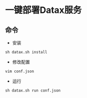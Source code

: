 一键部署Datax服务
============================


命令
----------------------------
- 安装

```
sh datax.sh install
```

- 修改配置

```
vim conf.json
```

- 运行

```
sh datax.sh run conf.json
```
